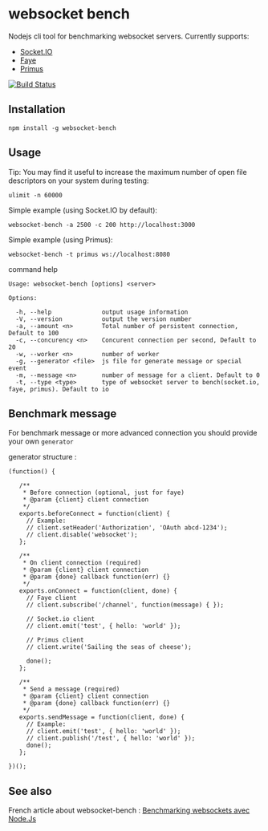 # websocket bench

Nodejs cli tool for benchmarking websocket servers. Currently supports:
* [Socket.IO](https://github.com/LearnBoost/socket.io)
* [Faye](https://github.com/faye/faye)
* [Primus](https://github.com/primus/primus)

[![Build Status](https://travis-ci.org/M6Web/websocket-bench.png?branch=master)](https://travis-ci.org/M6Web/websocket-bench)


## Installation

    npm install -g websocket-bench

## Usage

Tip: You may find it useful to increase the maximum number of open file descriptors on your system during testing:

`ulimit -n 60000`

Simple example (using Socket.IO by default):

`websocket-bench -a 2500 -c 200 http://localhost:3000`

Simple example (using Primus):

`websocket-bench -t primus ws://localhost:8080`

command help

    Usage: websocket-bench [options] <server>

    Options:

      -h, --help              output usage information
      -V, --version           output the version number
      -a, --amount <n>        Total number of persistent connection, Default to 100
      -c, --concurency <n>    Concurent connection per second, Default to 20
      -w, --worker <n>        number of worker
      -g, --generator <file>  js file for generate message or special event
      -m, --message <n>       number of message for a client. Default to 0
      -t, --type <type>       type of websocket server to bench(socket.io, faye, primus). Default to io

## Benchmark message

For benchmark message or more advanced connection you should provide your own `generator`

generator structure :

    (function() {

       /**
        * Before connection (optional, just for faye)
        * @param {client} client connection
        */
       exports.beforeConnect = function(client) {
         // Example:
         // client.setHeader('Authorization', 'OAuth abcd-1234');
         // client.disable('websocket');
       };

       /**
        * On client connection (required)
        * @param {client} client connection
        * @param {done} callback function(err) {}
        */
       exports.onConnect = function(client, done) {
         // Faye client
         // client.subscribe('/channel', function(message) { });

         // Socket.io client
         // client.emit('test', { hello: 'world' });

         // Primus client
         // client.write('Sailing the seas of cheese');

         done();
       };

       /**
        * Send a message (required)
        * @param {client} client connection
        * @param {done} callback function(err) {}
        */
       exports.sendMessage = function(client, done) {
         // Example:
         // client.emit('test', { hello: 'world' });
         // client.publish('/test', { hello: 'world' });
         done();
       };

    })();

## See also

French article about websocket-bench : [Benchmarking websockets avec Node.Js](http://tech.m6web.fr/benchmarking-websockets-avec-nodejs)
